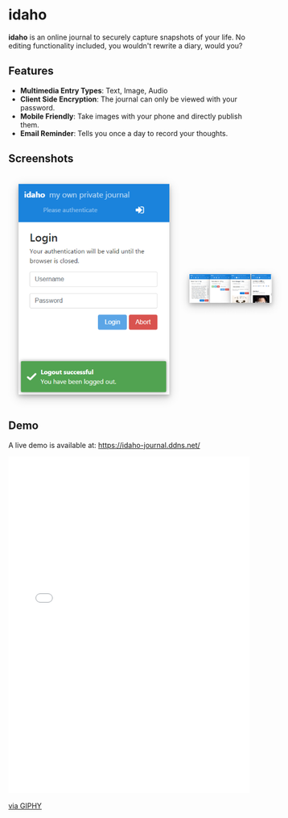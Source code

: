 # idaho

**idaho** is an online journal to securely capture snapshots of your life.
No editing functionality included, you wouldn't rewrite a diary, would you?

## Features
* **Multimedia Entry Types**: Text, Image, Audio
* **Client Side Encryption**: The journal can only be viewed with your password.
* **Mobile Friendly**: Take images with your phone and directly publish them.
* **Email Reminder**: Tells you once a day to record your thoughts.

## Screenshots

<div style="display: flex; flex-direction: row; align-items: center;">
<img src="docs/logout.png"
     style="width: 300px; margin: 20px; box-shadow: 0 4px 8px 0 rgba(0, 0, 0, 0.2), 0 6px 20px 0 rgba(0, 0, 0, 0.19)" />

<img src="docs/text.png"
     style="width: 300px; margin: 20px;box-shadow: 0 4px 8px 0 rgba(0, 0, 0, 0.2), 0 6px 20px 0 rgba(0, 0, 0, 0.19)" />

<img src="docs/audio.png"
     style="width: 300px; margin: 20px; box-shadow: 0 4px 8px 0 rgba(0, 0, 0, 0.2), 0 6px 20px 0 rgba(0, 0, 0, 0.19)" />

<img src="docs/image.png"
     style="width: 300px; margin: 20px; box-shadow: 0 4px 8px 0 rgba(0, 0, 0, 0.2), 0 6px 20px 0 rgba(0, 0, 0, 0.19)" />

<img src="docs/read.png"
     style="width: 300px; margin: 20px; box-shadow: 0 4px 8px 0 rgba(0, 0, 0, 0.2), 0 6px 20px 0 rgba(0, 0, 0, 0.19)" />
</div>

## Demo

A live demo is available at: https://idaho-journal.ddns.net/

<iframe src="//giphy.com/embed/xUPGclIEq1zdPWcFQA" width="480" height="668" frameBorder="0" class="giphy-embed" allowFullScreen></iframe><p><a href="https://giphy.com/gifs/xUPGclIEq1zdPWcFQA">via GIPHY</a></p>